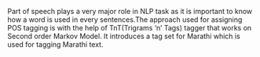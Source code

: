 Part of speech plays a very major role in NLP task as it is important to know how a word is used in every sentences.The approach used for assigning POS tagging is with the help of TnT(Trigrams ‘n’ Tags) tagger that works on Second order Markov Model. It introduces a tag set for Marathi which is used for tagging Marathi text.
